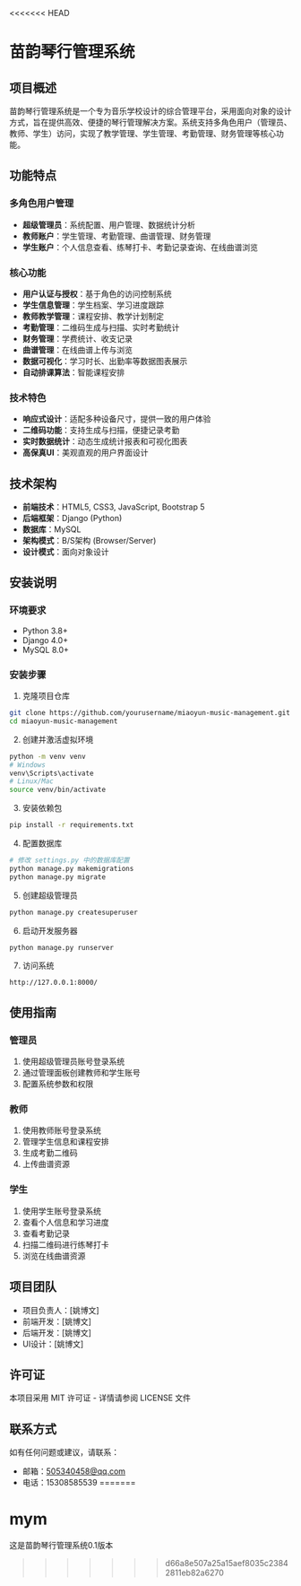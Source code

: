 <<<<<<< HEAD
# 苗韵琴行管理系统

## 项目概述

苗韵琴行管理系统是一个专为音乐学校设计的综合管理平台，采用面向对象的设计方式，旨在提供高效、便捷的琴行管理解决方案。系统支持多角色用户（管理员、教师、学生）访问，实现了教学管理、学生管理、考勤管理、财务管理等核心功能。

## 功能特点

### 多角色用户管理
- **超级管理员**：系统配置、用户管理、数据统计分析
- **教师账户**：学生管理、考勤管理、曲谱管理、财务管理
- **学生账户**：个人信息查看、练琴打卡、考勤记录查询、在线曲谱浏览

### 核心功能
- **用户认证与授权**：基于角色的访问控制系统
- **学生信息管理**：学生档案、学习进度跟踪
- **教师教学管理**：课程安排、教学计划制定
- **考勤管理**：二维码生成与扫描、实时考勤统计
- **财务管理**：学费统计、收支记录
- **曲谱管理**：在线曲谱上传与浏览
- **数据可视化**：学习时长、出勤率等数据图表展示
- **自动排课算法**：智能课程安排

### 技术特色
- **响应式设计**：适配多种设备尺寸，提供一致的用户体验
- **二维码功能**：支持生成与扫描，便捷记录考勤
- **实时数据统计**：动态生成统计报表和可视化图表
- **高保真UI**：美观直观的用户界面设计

## 技术架构

- **前端技术**：HTML5, CSS3, JavaScript, Bootstrap 5
- **后端框架**：Django (Python)
- **数据库**：MySQL
- **架构模式**：B/S架构 (Browser/Server)
- **设计模式**：面向对象设计

## 安装说明

### 环境要求
- Python 3.8+
- Django 4.0+
- MySQL 8.0+

### 安装步骤

1. 克隆项目仓库
```bash
git clone https://github.com/yourusername/miaoyun-music-management.git
cd miaoyun-music-management
```

2. 创建并激活虚拟环境
```bash
python -m venv venv
# Windows
venv\Scripts\activate
# Linux/Mac
source venv/bin/activate
```

3. 安装依赖包
```bash
pip install -r requirements.txt
```

4. 配置数据库
```bash
# 修改 settings.py 中的数据库配置
python manage.py makemigrations
python manage.py migrate
```

5. 创建超级管理员
```bash
python manage.py createsuperuser
```

6. 启动开发服务器
```bash
python manage.py runserver
```

7. 访问系统
```
http://127.0.0.1:8000/
```

## 使用指南

### 管理员
1. 使用超级管理员账号登录系统
2. 通过管理面板创建教师和学生账号
3. 配置系统参数和权限

### 教师
1. 使用教师账号登录系统
2. 管理学生信息和课程安排
3. 生成考勤二维码
4. 上传曲谱资源

### 学生
1. 使用学生账号登录系统
2. 查看个人信息和学习进度
3. 查看考勤记录
4. 扫描二维码进行练琴打卡
5. 浏览在线曲谱资源

## 项目团队

- 项目负责人：[姚博文]
- 前端开发：[姚博文]
- 后端开发：[姚博文]
- UI设计：[姚博文]

## 许可证

本项目采用 MIT 许可证 - 详情请参阅 LICENSE 文件

## 联系方式

如有任何问题或建议，请联系：
- 邮箱：505340458@qq.com
- 电话：15308585539
=======
# mym
这是苗韵琴行管理系统0.1版本
>>>>>>> d66a8e507a25a15aef8035c23842811eb82a6270
